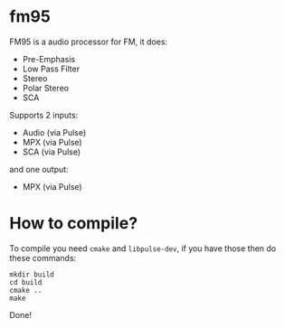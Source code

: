 # fm95
FM95 is a audio processor for FM, it does:
- Pre-Emphasis
- Low Pass Filter
- Stereo
- Polar Stereo
- SCA

Supports 2 inputs:
- Audio (via Pulse)
- MPX (via Pulse)
- SCA (via Pulse)

and one output:
- MPX (via Pulse)

# How to compile?
To compile you need `cmake` and `libpulse-dev`, if you have those then do these commands:
```
mkdir build
cd build
cmake ..
make
```
Done!